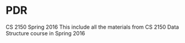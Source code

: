 # PDR
CS 2150 Spring 2016
This include all the materials from CS 2150 Data Structure course in Spring 2016
